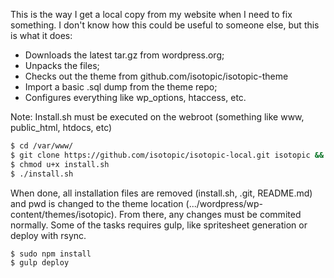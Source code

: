 This is the way I get a local copy from my website when I need to fix something.
I don't know how this could be useful to someone else, but this is what it does:

- Downloads the latest tar.gz from wordpress.org;
- Unpacks the files;
- Checks out the theme from github.com/isotopic/isotopic-theme
- Import a basic .sql dump from the theme repo;
- Configures everything like wp_options, htaccess, etc.

Note: Install.sh must be executed on the webroot (something like www, public_html, htdocs, etc)

```sh
$ cd /var/www/
$ git clone https://github.com/isotopic/isotopic-local.git isotopic && cd isotopic
$ chmod u+x install.sh
$ ./install.sh
```

When done, all installation files are removed (install.sh, .git, README.md) and pwd is changed to the theme location (.../wordpress/wp-content/themes/isotopic). From there, any changes must be commited normally. Some of the tasks requires gulp, like spritesheet generation or deploy with rsync. 

```sh
$ sudo npm install
$ gulp deploy
```
